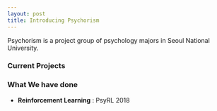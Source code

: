 ```yaml
---
layout: post
title: Introducing Psychorism
---
```


Psychorism is a project group of psychology majors in Seoul National University. 

### Current Projects

### What We have done

* **Reinforcement Learning** : PsyRL 2018


